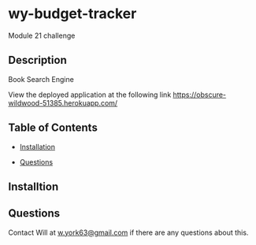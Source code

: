 # wy-budget-tracker
Module 21 challenge

## Description
Book Search Engine

View the deployed application at the following link 
https://obscure-wildwood-51385.herokuapp.com/

## Table of Contents

  * [Installation](#installation)

  * [Questions](#questions)


## Installtion


## Questions 
Contact Will at w.york63@gmail.com if there are any questions about this. 